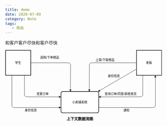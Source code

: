 ```yaml
---
title: demo
date: 2020-07-09
category: Note
tags:
   - 爬虫
---
```


和客户客户尽快和客户尽快

<svg xmlns="http://www.w3.org/2000/svg" xmlns:xlink="http://www.w3.org/1999/xlink" version="1.1" width="622px" viewBox="-0.5 -0.5 622 287" style="max-width:100%;max-height:287px;"><defs/><g><rect x="1" y="1" width="100" height="100" fill="#ffffff" stroke="#000000" stroke-width="2" pointer-events="all"/><g transform="translate(-0.5 -0.5)"><switch><foreignObject style="overflow: visible; text-align: left;" pointer-events="none" width="100%" height="100%" requiredFeatures="http://www.w3.org/TR/SVG11/feature#Extensibility"><div xmlns="http://www.w3.org/1999/xhtml" style="display: flex; align-items: unsafe center; justify-content: unsafe center; width: 98px; height: 1px; padding-top: 51px; margin-left: 2px;"><div style="box-sizing: border-box; font-size: 0; text-align: center; "><div style="display: inline-block; font-size: 12px; font-family: Helvetica; color: #000000; line-height: 1.2; pointer-events: all; white-space: normal; word-wrap: normal; ">学生</div></div></div></foreignObject><text x="51" y="55" fill="#000000" font-family="Helvetica" font-size="12px" text-anchor="middle">学生</text></switch></g><rect x="521" y="1" width="100" height="100" fill="#ffffff" stroke="#000000" stroke-width="2" pointer-events="all"/><g transform="translate(-0.5 -0.5)"><switch><foreignObject style="overflow: visible; text-align: left;" pointer-events="none" width="100%" height="100%" requiredFeatures="http://www.w3.org/TR/SVG11/feature#Extensibility"><div xmlns="http://www.w3.org/1999/xhtml" style="display: flex; align-items: unsafe center; justify-content: unsafe center; width: 98px; height: 1px; padding-top: 51px; margin-left: 522px;"><div style="box-sizing: border-box; font-size: 0; text-align: center; "><div style="display: inline-block; font-size: 12px; font-family: Helvetica; color: #000000; line-height: 1.2; pointer-events: all; white-space: normal; word-wrap: normal; ">老板</div></div></div></foreignObject><text x="571" y="55" fill="#000000" font-family="Helvetica" font-size="12px" text-anchor="middle">老板</text></switch></g><rect x="221" y="166" width="150" height="85" rx="7" ry="7" fill="#ffffff" stroke="#000000" stroke-width="2" pointer-events="all"/><g transform="translate(-0.5 -0.5)"><switch><foreignObject style="overflow: visible; text-align: left;" pointer-events="none" width="100%" height="100%" requiredFeatures="http://www.w3.org/TR/SVG11/feature#Extensibility"><div xmlns="http://www.w3.org/1999/xhtml" style="display: flex; align-items: unsafe center; justify-content: unsafe center; width: 148px; height: 1px; padding-top: 209px; margin-left: 222px;"><div style="box-sizing: border-box; font-size: 0; text-align: center; "><div style="display: inline-block; font-size: 12px; font-family: Helvetica; color: #000000; line-height: 1.2; pointer-events: all; white-space: normal; word-wrap: normal; ">小卖铺系统</div></div></div></foreignObject><text x="296" y="212" fill="#000000" font-family="Helvetica" font-size="12px" text-anchor="middle">小卖铺系统</text></switch></g><path d="M 371 229.75 L 586 229.99 Q 596 230 596 220 L 596 107.37" fill="none" stroke="#000000" stroke-miterlimit="10" pointer-events="stroke"/><path d="M 596 102.12 L 599.5 109.12 L 596 107.37 L 592.5 109.12 Z" fill="#000000" stroke="#000000" stroke-miterlimit="10" pointer-events="all"/><rect x="461" y="231" width="40" height="20" fill="none" stroke="none" pointer-events="all"/><g transform="translate(-0.5 -0.5)"><switch><foreignObject style="overflow: visible; text-align: left;" pointer-events="none" width="100%" height="100%" requiredFeatures="http://www.w3.org/TR/SVG11/feature#Extensibility"><div xmlns="http://www.w3.org/1999/xhtml" style="display: flex; align-items: unsafe center; justify-content: unsafe center; width: 1px; height: 1px; padding-top: 241px; margin-left: 481px;"><div style="box-sizing: border-box; font-size: 0; text-align: center; "><div style="display: inline-block; font-size: 12px; font-family: Helvetica; color: #000000; line-height: 1.2; pointer-events: all; white-space: nowrap; ">通知</div></div></div></foreignObject><text x="481" y="245" fill="#000000" font-family="Helvetica" font-size="12px" text-anchor="middle">通知</text></switch></g><path d="M 521 51 L 344 51 Q 334 51 333.96 61 L 333.53 159.63" fill="none" stroke="#000000" stroke-miterlimit="10" pointer-events="stroke"/><path d="M 333.5 164.88 L 330.04 157.87 L 333.53 159.63 L 337.04 157.9 Z" fill="#000000" stroke="#000000" stroke-miterlimit="10" pointer-events="all"/><rect x="351" y="31" width="90" height="20" fill="none" stroke="none" pointer-events="all"/><g transform="translate(-0.5 -0.5)"><switch><foreignObject style="overflow: visible; text-align: left;" pointer-events="none" width="100%" height="100%" requiredFeatures="http://www.w3.org/TR/SVG11/feature#Extensibility"><div xmlns="http://www.w3.org/1999/xhtml" style="display: flex; align-items: unsafe center; justify-content: unsafe center; width: 1px; height: 1px; padding-top: 41px; margin-left: 396px;"><div style="box-sizing: border-box; font-size: 0; text-align: center; "><div style="display: inline-block; font-size: 12px; font-family: Helvetica; color: #000000; line-height: 1.2; pointer-events: all; white-space: nowrap; ">上架/下架商品</div></div></div></foreignObject><text x="396" y="45" fill="#000000" font-family="Helvetica" font-size="12px" text-anchor="middle">上架/下架商品</text></switch></g><path d="M 546 101 L 546 177 Q 546 187 536 187.01 L 377.37 187.24" fill="none" stroke="#000000" stroke-miterlimit="10" pointer-events="stroke"/><path d="M 372.12 187.25 L 379.11 183.74 L 377.37 187.24 L 379.12 190.74 Z" fill="#000000" stroke="#000000" stroke-miterlimit="10" pointer-events="all"/><rect x="388" y="166" width="140" height="20" fill="none" stroke="none" pointer-events="all"/><g transform="translate(-0.5 -0.5)"><switch><foreignObject style="overflow: visible; text-align: left;" pointer-events="none" width="100%" height="100%" requiredFeatures="http://www.w3.org/TR/SVG11/feature#Extensibility"><div xmlns="http://www.w3.org/1999/xhtml" style="display: flex; align-items: unsafe center; justify-content: unsafe center; width: 1px; height: 1px; padding-top: 176px; margin-left: 458px;"><div style="box-sizing: border-box; font-size: 0; text-align: center; "><div style="display: inline-block; font-size: 12px; font-family: Helvetica; color: #000000; line-height: 1.2; pointer-events: all; white-space: nowrap; ">查询订单/同意/拒绝发货</div></div></div></foreignObject><text x="458" y="180" fill="#000000" font-family="Helvetica" font-size="12px" text-anchor="middle">查询订单/同意/拒绝发货</text></switch></g><path d="M 101 51 L 249 51 Q 259 51 258.96 61 L 258.53 159.63" fill="none" stroke="#000000" stroke-miterlimit="10" pointer-events="stroke"/><path d="M 258.5 164.88 L 255.04 157.87 L 258.53 159.63 L 262.04 157.9 Z" fill="#000000" stroke="#000000" stroke-miterlimit="10" pointer-events="all"/><rect x="131" y="21" width="90" height="20" fill="none" stroke="none" pointer-events="all"/><g transform="translate(-0.5 -0.5)"><switch><foreignObject style="overflow: visible; text-align: left;" pointer-events="none" width="100%" height="100%" requiredFeatures="http://www.w3.org/TR/SVG11/feature#Extensibility"><div xmlns="http://www.w3.org/1999/xhtml" style="display: flex; align-items: unsafe center; justify-content: unsafe center; width: 1px; height: 1px; padding-top: 31px; margin-left: 176px;"><div style="box-sizing: border-box; font-size: 0; text-align: center; "><div style="display: inline-block; font-size: 12px; font-family: Helvetica; color: #000000; line-height: 1.2; pointer-events: all; white-space: nowrap; ">选购/下单商品</div></div></div></foreignObject><text x="176" y="35" fill="#000000" font-family="Helvetica" font-size="12px" text-anchor="middle">选购/下单商品</text></switch></g><path d="M 76 101 L 76 177 Q 76 187 86 187.02 L 214.63 187.24" fill="none" stroke="#000000" stroke-miterlimit="10" pointer-events="stroke"/><path d="M 219.88 187.25 L 212.88 190.74 L 214.63 187.24 L 212.89 183.74 Z" fill="#000000" stroke="#000000" stroke-miterlimit="10" pointer-events="all"/><rect x="118" y="166" width="60" height="20" fill="none" stroke="none" pointer-events="all"/><g transform="translate(-0.5 -0.5)"><switch><foreignObject style="overflow: visible; text-align: left;" pointer-events="none" width="100%" height="100%" requiredFeatures="http://www.w3.org/TR/SVG11/feature#Extensibility"><div xmlns="http://www.w3.org/1999/xhtml" style="display: flex; align-items: unsafe center; justify-content: unsafe center; width: 1px; height: 1px; padding-top: 176px; margin-left: 148px;"><div style="box-sizing: border-box; font-size: 0; text-align: center; "><div style="display: inline-block; font-size: 12px; font-family: Helvetica; color: #000000; line-height: 1.2; pointer-events: all; white-space: nowrap; ">变更订单</div></div></div></foreignObject><text x="148" y="180" fill="#000000" font-family="Helvetica" font-size="12px" text-anchor="middle">变更订单</text></switch></g><path d="M 521 76 L 373.66 162.77" fill="none" stroke="#000000" stroke-miterlimit="10" pointer-events="stroke"/><path d="M 369.13 165.43 L 373.39 158.86 L 373.66 162.77 L 376.94 164.9 Z" fill="#000000" stroke="#000000" stroke-miterlimit="10" pointer-events="all"/><rect x="401" y="95" width="60" height="20" fill="none" stroke="none" pointer-events="all"/><g transform="translate(-0.5 -0.5)"><switch><foreignObject style="overflow: visible; text-align: left;" pointer-events="none" width="100%" height="100%" requiredFeatures="http://www.w3.org/TR/SVG11/feature#Extensibility"><div xmlns="http://www.w3.org/1999/xhtml" style="display: flex; align-items: unsafe center; justify-content: unsafe center; width: 1px; height: 1px; padding-top: 105px; margin-left: 431px;"><div style="box-sizing: border-box; font-size: 0; text-align: center; "><div style="display: inline-block; font-size: 12px; font-family: Helvetica; color: #000000; line-height: 1.2; pointer-events: all; white-space: nowrap; ">身份信息</div></div></div></foreignObject><text x="431" y="109" fill="#000000" font-family="Helvetica" font-size="12px" text-anchor="middle">身份信息</text></switch></g><path d="M 26 101 L 26 220 Q 26 230 36 229.99 L 214.63 229.76" fill="none" stroke="#000000" stroke-miterlimit="10" pointer-events="stroke"/><path d="M 219.88 229.75 L 212.89 233.26 L 214.63 229.76 L 212.88 226.26 Z" fill="#000000" stroke="#000000" stroke-miterlimit="10" pointer-events="all"/><rect x="71" y="231" width="60" height="20" fill="none" stroke="none" pointer-events="all"/><g transform="translate(-0.5 -0.5)"><switch><foreignObject style="overflow: visible; text-align: left;" pointer-events="none" width="100%" height="100%" requiredFeatures="http://www.w3.org/TR/SVG11/feature#Extensibility"><div xmlns="http://www.w3.org/1999/xhtml" style="display: flex; align-items: unsafe center; justify-content: unsafe center; width: 1px; height: 1px; padding-top: 241px; margin-left: 101px;"><div style="box-sizing: border-box; font-size: 0; text-align: center; "><div style="display: inline-block; font-size: 12px; font-family: Helvetica; color: #000000; line-height: 1.2; pointer-events: all; white-space: nowrap; ">身份信息</div></div></div></foreignObject><text x="101" y="245" fill="#000000" font-family="Helvetica" font-size="12px" text-anchor="middle">身份信息</text></switch></g><rect x="236" y="266" width="120" height="20" fill="none" stroke="none" pointer-events="all"/><g transform="translate(-0.5 -0.5)"><switch><foreignObject style="overflow: visible; text-align: left;" pointer-events="none" width="100%" height="100%" requiredFeatures="http://www.w3.org/TR/SVG11/feature#Extensibility"><div xmlns="http://www.w3.org/1999/xhtml" style="display: flex; align-items: unsafe center; justify-content: unsafe center; width: 1px; height: 1px; padding-top: 276px; margin-left: 296px;"><div style="box-sizing: border-box; font-size: 0; text-align: center; "><div style="display: inline-block; font-size: 12px; font-family: Helvetica; color: #000000; line-height: 1.2; pointer-events: all; font-weight: bold; white-space: nowrap; "><font style="font-size: 15px">上下文数据流图</font></div></div></div></foreignObject><text x="296" y="280" fill="#000000" font-family="Helvetica" font-size="12px" text-anchor="middle" font-weight="bold">上下文数据流图</text></switch></g></g><switch><g requiredFeatures="http://www.w3.org/TR/SVG11/feature#Extensibility"/><a transform="translate(0,-5)" xlink:href="https://desk.draw.io/support/solutions/articles/16000042487" target="_blank">onclick="(function(svg){var src=window.event.target||window.event.srcElement;while (src!=null&amp;&amp;src.nodeName.toLowerCase()!='a'){src=src.parentNode;}if(src==null){if(svg.wnd!=null&amp;&amp;!svg.wnd.closed){svg.wnd.focus();}else{var r=function(evt){if(evt.data=='ready'&amp;&amp;evt.source==svg.wnd){svg.wnd.postMessage(decodeURIComponent(svg.getAttribute('content')),'*');window.removeEventListener('message',r);}};window.addEventListener('message',r);svg.wnd=window.open('https://www.draw.io/?client=1&amp;lightbox=1&amp;edit=_blank');}}})(this);"<text text-anchor="middle" font-size="10px" x="50%" y="100%">Viewer does not support full SVG 1.1</text></a></switch></svg>